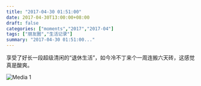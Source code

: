 ```yaml
---
title: "2017-04-30 01:51:00"
date: 2017-04-30T13:00:00+08:00
draft: false
categories: ["moments","2017","2017-04"]
tags: ["朋友圈","生活记录"]
summary: "2017-04-30 01:51:00..."
---
```


享受了好长一段超级清闲的“退休生活”，如今冷不丁来个一周连搬六天砖，这感觉真是酸爽。

![Media 1](/Moments/photos/2017-04-30/201704300151000.jpg)

